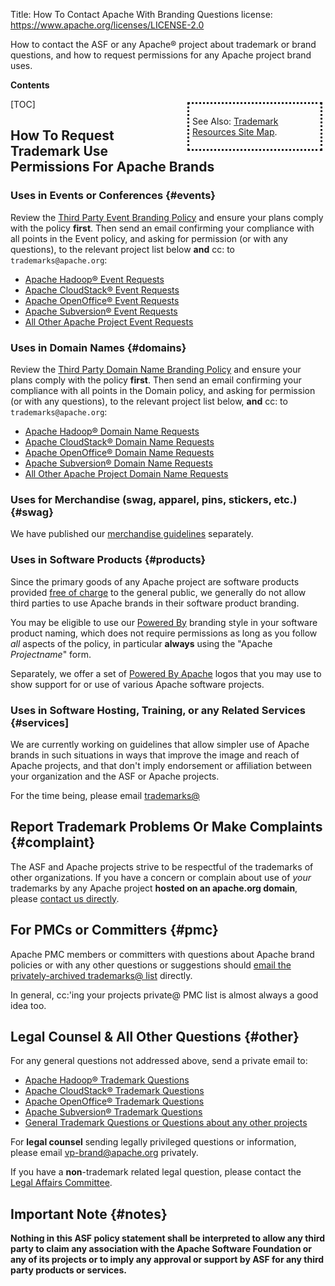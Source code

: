 Title: How To Contact Apache With Branding Questions
license: https://www.apache.org/licenses/LICENSE-2.0



How to contact the ASF or any Apache&reg; project about trademark or brand questions, and how 
to request permissions for any Apache project brand uses.

**Contents**

<div class=".pull-right" style="float:right; border-style:dotted; width:200px; padding:5px; margin:5px">

See Also: [Trademark Resources Site Map][resources].

</div>

[TOC]

## How To Request Trademark Use Permissions For Apache Brands

### Uses in Events or Conferences  {#events}

Review the [Third Party Event Branding Policy][events] and ensure your 
plans comply with the policy **first**.  Then send an email confirming 
your compliance with all points in the Event policy, and asking for 
permission (or with any questions), to the relevant project list 
below **and** cc: to `trademarks@apache.org`:

- [Apache Hadoop&reg; Event Requests](mailto:trademarks@hadoop.apache.org?subject=%5bEVENT%5d%20Hadoop%20Event%20branding%20use%20request)
- [Apache CloudStack&reg; Event Requests](mailto:private@cloudstack.apache.org?subject=%5bEVENT%5d%20CloudStack%20Event%20branding%20use%20request)
- [Apache OpenOffice&reg; Event Requests](mailto:private@openoffice.apache.org?subject=%5bEVENT%5d%20OpenOffice%20Event%20branding%20use%20request)
- [Apache Subversion&reg; Event Requests](mailto:private@subversion.apache.org?subject=%5bEVENT%5d%20Subversion%20Event%20branding%20use%20request)
- [All Other Apache Project Event Requests](mailto:trademarks@apache.org?subject=%5bEVENT%5d%20Event%20branding%20use%20request)

### Uses in Domain Names  {#domains}

Review the [Third Party Domain Name Branding Policy][domains] and ensure your 
plans comply with the policy **first**.  Then send an email confirming 
your compliance with all points in the Domain policy, and asking for 
permission (or with any questions), to the relevant project list 
below, **and** cc: to `trademarks@apache.org`:

- [Apache Hadoop&reg; Domain Name Requests](mailto:trademarks@hadoop.apache.org?subject=%5bDOMAIN%5d%20Hadoop%20Domain%20Name%20branding%20use%20request)
- [Apache CloudStack&reg; Domain Name Requests](mailto:private@cloudstack.apache.org?subject=%5bDOMAIN%5d%20CloudStack%20Domain%20Name%20branding%20use%20request)
- [Apache OpenOffice&reg; Domain Name Requests](mailto:private@OpenOffice.apache.org?subject=%5bDOMAIN%5d%20OpenOffice%20Domain%20Name%20branding%20use%20request)
- [Apache Subversion&reg; Domain Name Requests](mailto:private@subversion.apache.org?subject=%5bDOMAIN%5d%20Subversion%20Domain%20Name%20branding%20use%20request)
- [All Other Apache Project Domain Name Requests](mailto:trademarks@apache.org?subject=%5bDOMAIN%5d%20Domain%20Name%20branding%20use%20request)

### Uses for Merchandise (swag, apparel, pins, stickers, etc.)  {#swag}

We have published our [merchandise guidelines](https://www.apache.org/foundation/marks/merchandise ) separately.

### Uses in Software Products  {#products}

Since the primary goods of any Apache project are software products 
provided [free of charge][free] to the general public, we generally do not allow third parties 
to use Apache brands in their software product branding.

You may be eligible to use our [Powered By][poweredby] branding style
in your software product naming, which does not require permissions as long 
as you follow *all* aspects of the policy, in particular **always** using the 
"Apache *Projectname*" form.

Separately, we offer a set of [Powered By Apache][poweredbylogo] logos that you
may use to show support for or use of various Apache software projects.

### Uses in Software Hosting, Training, or any Related Services  {#services]

We are currently working on guidelines that allow simpler use of Apache 
brands in such situations in ways that improve the image and reach 
of Apache projects, and that don't imply endorsement or affiliation 
between your organization and the ASF or Apache projects.  

For the time being, please email [trademarks@](mailto:trademarks@apache.org?subject=%5bHOSTED%5d%20Services%20branding%20use%20request)

## Report Trademark Problems Or Make Complaints  {#complaint}

The ASF and Apache projects strive to be respectful of the trademarks of 
other organizations.  If you have a concern or complain about use of *your* 
trademarks by any Apache project **hosted on an apache.org domain**, please 
[contact us directly](mailto:trademarks@apache.org?subject=%5btrademark%5d%20Trademark%20use%20complaint).

## For PMCs or Committers  {#pmc}

Apache PMC members or committers with questions about Apache brand policies or with any 
other questions or suggestions should [email the privately-archived trademarks@ list](mailto:trademarks@apache.org?subject=%5bPMC%5d%20Trademark%20policy%20question) directly.

In general, cc:'ing your projects private@ PMC list is almost always a good idea too.

## Legal Counsel & All Other Questions  {#other}

For any general questions not addressed above, send a private email to: 

- [Apache Hadoop&reg; Trademark Questions](mailto:trademarks@hadoop.apache.org?subject=%5bBRAND%5d%20Hadoop%20I%20have%20a%20question)
- [Apache CloudStack&reg; Trademark Questions](mailto:private@cloudstack.apache.org?subject=%5bBRAND%5d%20CloudStack%20I%20have%20a%20question)
- [Apache OpenOffice&reg; Trademark Questions](mailto:private@OpenOffice.apache.org?subject=%5bBRAND%5d%20OpenOffice%20I%20have%20a%20question)
- [Apache Subversion&reg; Trademark Questions](mailto:private@subversion.apache.org?subject=%5bBRAND%5d%20Subversion%20I%20have%20a%20question)
- [General Trademark Questions or Questions about any other projects](mailto:trademarks@apache.org?subject=%5bBRAND%5d%20I%20have%20a%20question)

For **legal counsel** sending legally privileged questions or information, 
please email [vp-brand@apache.org](mailto:vp-brand@apache.org?subject=%5bLEGAL%5d%20Legal%20question%20about%20Apache%20marks) privately.

If you have a **non**-trademark related legal question, please 
contact the [Legal Affairs Committee](/legal/).

## Important Note  {#notes}

**Nothing in this ASF policy statement shall be interpreted to allow any
third party to claim any association with the Apache Software Foundation or
any of its projects or to imply any approval or support by ASF for any
third party products or services.** 

[free]: /free/
[events]: /foundation/marks/events.html
[domains]: /foundation/marks/domains.html
[faq]: /foundation/marks/faq
[poweredby]: /foundation/marks/faq/#poweredby
[poweredbylogo]: /foundation/press/kit/#poweredby
[resources]: /foundation/marks/resources
